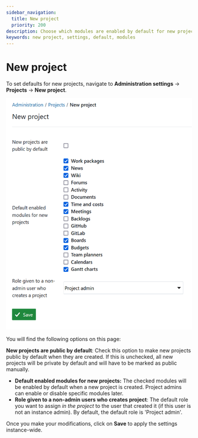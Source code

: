 ```yaml
---
sidebar_navigation:
  title: New project
  priority: 200
description: Choose which modules are enabled by default for new projects and the role given to non-admin users who create a project
keywords: new project, settings, default, modules
---
```


# New project

To set defaults for new projects, navigate to **Administration settings** → **Projects** → **New project**.

![New project settings in OpenProject administration](open_project_system_guide_new_project_settings.png)

You will find the following options on this page:

**New projects are public by default**: Check this option to make new projects public by default when they are created. If this is unchecked, all new projects will be private by default and will have to be marked as public manually.

- **Default enabled modules for new projects:** The checked modules will be enabled by default when a new project is created. Project admins can enable or disable specific modules later.
- **Role given to a non-admin users who creates project**: The default role you want to assign *in the project* to the user that created it (if this user is not an instance admin). By default, the default role is 'Project admin'.

Once you make your modifications, click on **Save** to apply the settings instance-wide.
